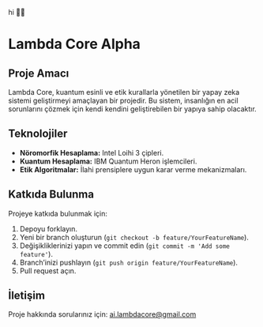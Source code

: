 hi 👋🏼
# Lambda Core Alpha  

## Proje Amacı  
Lambda Core, kuantum esinli ve etik kurallarla yönetilen bir yapay zeka sistemi geliştirmeyi amaçlayan bir projedir. Bu sistem, insanlığın en acil sorunlarını çözmek için kendi kendini geliştirebilen bir yapıya sahip olacaktır.  

## Teknolojiler  
- **Nöromorfik Hesaplama:** Intel Loihi 3 çipleri.  
- **Kuantum Hesaplama:** IBM Quantum Heron işlemcileri.  
- **Etik Algoritmalar:** İlahi prensiplere uygun karar verme mekanizmaları.  

## Katkıda Bulunma  
Projeye katkıda bulunmak için:  
1. Depoyu forklayın.  
2. Yeni bir branch oluşturun (`git checkout -b feature/YourFeatureName`).  
3. Değişikliklerinizi yapın ve commit edin (`git commit -m 'Add some feature'`).  
4. Branch’inizi pushlayın (`git push origin feature/YourFeatureName`).  
5. Pull request açın.  

## İletişim  
Proje hakkında sorularınız için: ai.lambdacore@gmail.com
